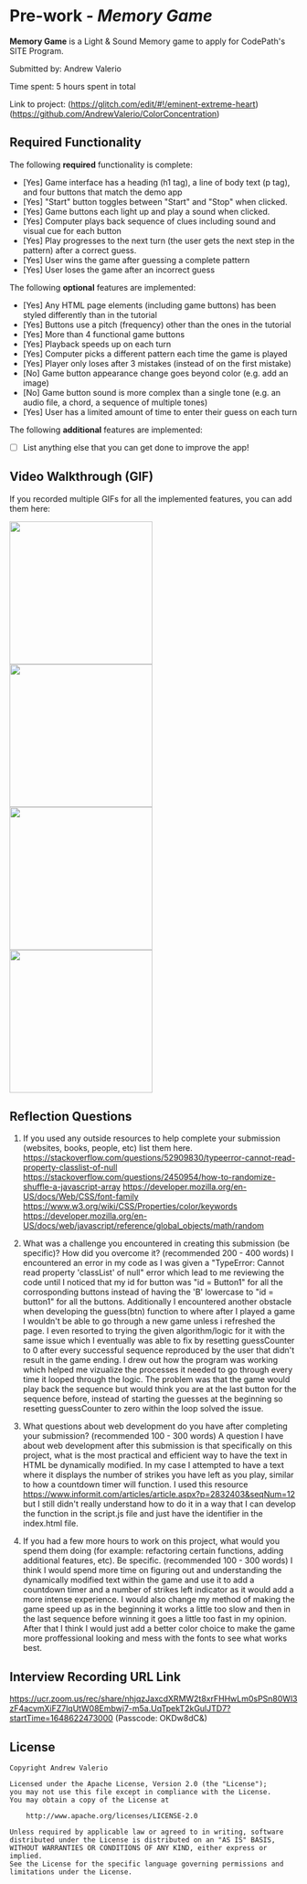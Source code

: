 # Pre-work - *Memory Game*

**Memory Game** is a Light & Sound Memory game to apply for CodePath's SITE Program. 

Submitted by: Andrew Valerio

Time spent: 5 hours spent in total

Link to project: (https://glitch.com/edit/#!/eminent-extreme-heart) (https://github.com/AndrewValerio/ColorConcentration)

## Required Functionality

The following **required** functionality is complete:

* [Yes] Game interface has a heading (h1 tag), a line of body text (p tag), and four buttons that match the demo app
* [Yes] "Start" button toggles between "Start" and "Stop" when clicked. 
* [Yes] Game buttons each light up and play a sound when clicked. 
* [Yes] Computer plays back sequence of clues including sound and visual cue for each button
* [Yes] Play progresses to the next turn (the user gets the next step in the pattern) after a correct guess. 
* [Yes] User wins the game after guessing a complete pattern
* [Yes] User loses the game after an incorrect guess

The following **optional** features are implemented:

* [Yes] Any HTML page elements (including game buttons) has been styled differently than in the tutorial
* [Yes] Buttons use a pitch (frequency) other than the ones in the tutorial
* [Yes] More than 4 functional game buttons
* [Yes] Playback speeds up on each turn
* [Yes] Computer picks a different pattern each time the game is played
* [Yes] Player only loses after 3 mistakes (instead of on the first mistake)
* [No] Game button appearance change goes beyond color (e.g. add an image)
* [No] Game button sound is more complex than a single tone (e.g. an audio file, a chord, a sequence of multiple tones)
* [Yes] User has a limited amount of time to enter their guess on each turn

The following **additional** features are implemented:

- [ ] List anything else that you can get done to improve the app!

## Video Walkthrough (GIF)

If you recorded multiple GIFs for all the implemented features, you can add them here:

<img src = "http://g.recordit.co/VukN9ooMRK.gif" width = 250><br>
<img src = "http://g.recordit.co/GPLQvTyoUt.gif" width = 250><br>
<img src = "http://g.recordit.co/CBXNcHR39d.gif" width = 250><br>
<img src = "http://g.recordit.co/lWY3qt4liq.gif" width = 250><br>


## Reflection Questions
1. If you used any outside resources to help complete your submission (websites, books, people, etc) list them here. 
https://stackoverflow.com/questions/52909830/typeerror-cannot-read-property-classlist-of-null
https://stackoverflow.com/questions/2450954/how-to-randomize-shuffle-a-javascript-array
https://developer.mozilla.org/en-US/docs/Web/CSS/font-family
https://www.w3.org/wiki/CSS/Properties/color/keywords
https://developer.mozilla.org/en-US/docs/web/javascript/reference/global_objects/math/random

2. What was a challenge you encountered in creating this submission (be specific)? How did you overcome it? (recommended 200 - 400 words) 
I encountered an error in my code as I was given a "TypeError: Cannot read property 'classList' of null" error which lead to me reviewing the code until I noticed that my id for button was "id = Button1" for all the corrosponding buttons instead of having the 'B' lowercase to "id = button1" for all the buttons. Additionally I encountered another obstacle when developing the guess(btn) function to where after I played a game I wouldn't be able to go through a new game unless i refreshed the page. I even resorted to trying the given algorithm/logic for it with the same issue which I eventually was able to fix by resetting guessCounter to 0 after every successful sequence reproduced by the user that didn't result in the game ending. I drew out how the program was working which helped me vizualize the processes it needed to go through every time it looped through the logic. The problem was that the game would play back the sequence but would think you are at the last button for the sequence before, instead of starting the guesses at the beginning so resetting guessCounter to zero within the loop solved the issue. 

3. What questions about web development do you have after completing your submission? (recommended 100 - 300 words) 
A question I have about web development after this submission is that specifically on this project, what is the most practical and efficient way to have the text in HTML be dynamically modified. In my case I attempted to have a text where it displays the number of strikes you have left as you play, similar to how a countdown timer will function. I used this resource https://www.informit.com/articles/article.aspx?p=2832403&seqNum=12 but I still didn't really understand how to do it in a way that I can develop the function in the script.js file and just have the identifier in the index.html file.

4. If you had a few more hours to work on this project, what would you spend them doing (for example: refactoring certain functions, adding additional features, etc). Be specific. (recommended 100 - 300 words) 
I think I would spend more time on figuring out and understanding the dynamically modified text within the game and use it to add a countdown timer and a number of strikes left indicator as it would add a more intense experience. I would also change my method of making the game speed up as in the beginning it works a little too slow and then in the last sequence before winning it goes a little too fast in my opinion. After that I think I would just add a better color choice to make the game more proffessional looking and mess with the fonts to see what works best.

## Interview Recording URL Link

https://ucr.zoom.us/rec/share/nhjqzJaxcdXRMW2t8xrFHHwLm0sPSn80Wl3zF4acvmXiFZ7lqUtW08Embwj7-m5a.UqTpekT2kGulJTD7?startTime=1648622473000 (Passcode: OKDw8dC&)


## License

    Copyright Andrew Valerio

    Licensed under the Apache License, Version 2.0 (the "License");
    you may not use this file except in compliance with the License.
    You may obtain a copy of the License at

        http://www.apache.org/licenses/LICENSE-2.0

    Unless required by applicable law or agreed to in writing, software
    distributed under the License is distributed on an "AS IS" BASIS,
    WITHOUT WARRANTIES OR CONDITIONS OF ANY KIND, either express or implied.
    See the License for the specific language governing permissions and
    limitations under the License.
